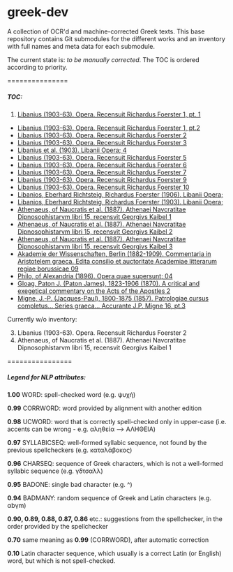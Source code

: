 greek-dev
==========

A collection of OCR'd and machine-corrected Greek texts. This base repository contains Git submodules for the different works and an inventory with full names and meta data for each submodule.

The current state is: *to be manually corrected*. The TOC is ordered according to priority.

===============

##### TOC:

1. [Libanius (1903-63). Opera. Recensuit Richardus Foerster 1, pt. 1](https://www.github.com/OpenGreekAndLatin/2013-08-15-07-51_operarecensuitri01libauoft_jp2_Kaibel_Round_4_3)
* [Libanius (1903-63). Opera. Recensuit Richardus Foerster 1, pt.2](https://www.github.com/OpenGreekAndLatin/2013-08-18-13-55_pt2operarecensu01libauoft_jp2_Kaibel_Round_4_3)
* [Libanius (1903-63). Opera. Recensuit Richardus Foerster 2](https://www.github.com/OpenGreekAndLatin/2013-08-23-09-17_operarecensuitri02libauoft_jp2_Kaibel_Round_4_3)
* [Libanius (1903-63). Opera. Recensuit Richardus Foerster 3](https://www.github.com/OpenGreekAndLatin/2013-08-23-09-15_operarecensuitri03libauoft_jp2_Kaibel_Round_4_3)
* [Libanius et al. (1903). Libanii Opera; 4](https://www.github.com/OpenGreekAndLatin/2013-07-30-08-23_libaniiopera01libagoog_jp2_Kaibel_Round_4_2)
* [Libanius (1903-63). Opera. Recensuit Richardus Foerster 5](https://www.github.com/OpenGreekAndLatin/2013-08-26-14-21_operarecensuitri05libauoft_jp2_Kaibel_Round_4_3)
* [Libanius (1903-63). Opera. Recensuit Richardus Foerster 6](https://www.github.com/OpenGreekAndLatin/2013-08-26-14-21_operarecensuitri06libauoft_jp2_Kaibel_Round_4_3)
* [Libanius (1903-63). Opera. Recensuit Richardus Foerster 7](https://www.github.com/OpenGreekAndLatin/2013-08-23-09-14_operarecensuitri07libauoft_jp2_Kaibel_Round_4_3)
* [Libanius (1903-63). Opera. Recensuit Richardus Foerster 9](https://www.github.com/OpenGreekAndLatin/2013-08-23-09-15_operarecensuitri09libauoft_jp2_Kaibel_Round_4_3)
* [Libanius (1903-63). Opera. Recensuit Richardus Foerster 10](https://www.github.com/OpenGreekAndLatin/2013-07-26-07-41_operarecensuitri10libauoft_jp2_Kaibel_Round_4)
* [Libanios, Eberhard Richtsteig, Richardus Foerster (1906). Libanii Opera;](https://www.github.com/OpenGreekAndLatin/2013-07-26-16-29_libaniiopera02foergoog_jp2_Kaibel_Round_4)
* [Libanios, Eberhard Richtsteig, Richardus Foerster (1903). Libanii Opera;](https://www.github.com/OpenGreekAndLatin/2013-07-26-16-41_libaniiopera00foergoog_jp2_Kaibel_Round_4)
* [Athenaeus, of Naucratis et al. (1887). Athenaei Navcratitae Dipnosophistarvm libri 15, recensvit Georgivs Kaibel 1](https://www.github.com/OpenGreekAndLatin/2013-10-05-15-44_athenaeinavcrati01atheuoft_jp2_Kaibel_Round_4_3)
* [Athenaeus, of Naucratis et al. (1887). Athenaei Navcratitae Dipnosophistarvm libri 15, recensvit Georgivs Kaibel 2](https://www.github.com/OpenGreekAndLatin/2013-10-05-15-45_athenaeinavcrati02atheuoft_jp2_Kaibel_Round_4_3)
* [Athenaeus, of Naucratis et al. (1887). Athenaei Navcratitae Dipnosophistarvm libri 15, recensvit Georgivs Kaibel 3](https://www.github.com/OpenGreekAndLatin/2013-08-17-11-05_athenaeinavcrati03atheuoft_jp2_Kaibel_Round_4_3)
* [Akademie der Wissenschaften, Berlin (1882-1909). Commentaria in Aristotelem graeca. Edita consilio et auctoritate Academiae litterarum regiae borussicae 09](https://www.github.com/OpenGreekAndLatin/2013-11-24-17-53_commentariaina09akaduoft_jp2_Philo_Gamera_34)
* [Philo, of Alexandria (1896). Opera quae supersunt; 04](https://www.github.com/OpenGreekAndLatin/2013-07-18-09-02_operaquaesupersu04phil_jp2_Philo_Gamera_34)
* [Gloag, Paton J. (Paton James), 1823-1906 (1870). A critical and exegetical commentary on the Acts of the Apostles 2](https://www.github.com/OpenGreekAndLatin/2013-10-24-14-51_acriticalandexe02gloauoft_jp2_OCT7_acriticalandexe02gloauoft)
* [Migne, J.-P. (Jacques-Paul), 1800-1875 (1857). Patrologiae cursus completus... Series graeca... Accurante J.P. Migne 16, pt.3](https://www.github.com/OpenGreekAndLatin/2013-10-22-08-36_pt3patrologiaecur16mign_jp2_Migne4)

Currently w/o inventory:

3.  Libanius (1903-63). Opera. Recensuit Richardus Foerster 2
13. Athenaeus, of Naucratis et al. (1887). Athenaei Navcratitae Dipnosophistarvm libri 15, recensvit Georgivs Kaibel 1

================
##### Legend for NLP attributes:

**1.00** WORD: spell-checked word (e.g. ψυχή)

**0.99** CORRWORD: word provided by alignment with another edition

**0.98** UCWORD: word that is correctly spell-checked only in upper-case (i.e. accents can be wrong - e.g. αληθεία --> ΑΛΗΘΕΙΑ)

**0.97** SYLLABICSEQ: well-formed syllabic sequence, not found by the previous spellcheckers (e.g. καταλάβοκος)

**0.96** CHARSEQ: sequence of Greek characters, which is not a well-formed syllabic sequence (e.g. γδτσαλλ)

**0.95** BADONE: single bad character (e.g. ^) 

**0.94** BADMANY: random sequence of Greek and Latin characters (e.g. αbγm)

**0.90, 0.89, 0.88, 0.87, 0.86** etc.: suggestions from the spellchecker, in the order provided by the spellchecker

**0.70** same meaning as **0.99** (CORRWORD), after automatic correction

**0.10** Latin character sequence, which usually is a correct Latin (or English) word, but which is not spell-checked.